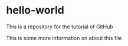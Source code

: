 # hello-world
This is a repository for the tutorial of GitHub

This is some more information on about this file
